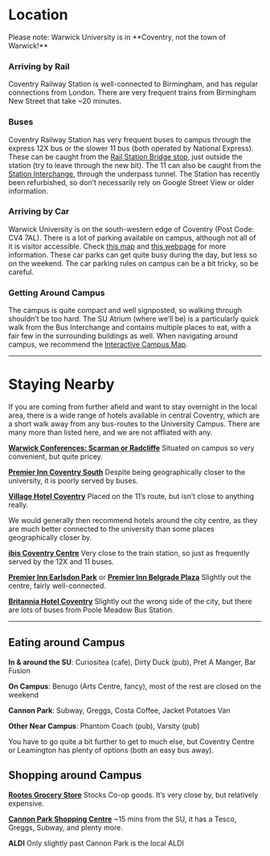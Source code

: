 
<h1 class="title is-size-2">Location</h1>

<div class="content" markdown="1">
Please note: Warwick University is in **Coventry, not the town of Warwick!**
</div>

<div class="whats-on-wrapper" markdown="1">

<div class="content" markdown="1">

### Arriving by Rail

Coventry Railway Station is well-connected to Birmingham, and has regular connections from London. There are very frequent trains from Birmingham New Street that take ~20 minutes. 

### Buses 
Coventry Railway Station has very frequent buses to campus through the express 12X bus or the slower 11 bus (both operated by National Express). These can be caught from the [Rail Station Bridge stop](https://goo.gl/maps/YAqPpQXVXqzpKPz76), just outside the station (try to leave through the new bit). The 11 can also be caught from the [Station Interchange](https://goo.gl/maps/Lu3GGVELEek24b7f8), through the underpass tunnel. The Station has recently been refurbished, so don’t necessarily rely on Google Street View or older information.

</div>

<div class="content" markdown="1">

### Arriving by Car

Warwick University is on the south-western edge of Coventry (Post Code: CV4 7AL). There is a lot of parking available on campus, although not all of it is visitor accessible. Check [this map](https://warwick.ac.uk/services/carparks/where/where_can_i_park_-Jan_2022v2.pdf) and [this webpage](https://warwick.ac.uk/services/carparks/general_parking) for more information. These car parks can get quite busy during the day, but less so on the weekend. The car parking rules on campus can be a bit tricky, so be careful.

### Getting Around Campus

The campus is quite compact and well signposted, so walking through shouldn’t be too hard. The SU Atrium (where we’ll be) is a particularly quick walk from the Bus Interchange and contains multiple places to eat, with a fair few in the surrounding buildings as well. When navigating around campus, we recommend the [Interactive Campus Map](https://campus.warwick.ac.uk/?cmsid=2080).
</div>

</div>

<hr>

<h1 class="title is-size-2">Staying Nearby</h1>
<div class="whats-on-wrapper" markdown="1">

<div class="content" markdown="1">

If you are coming from further afield and want to stay overnight in the local area, there is a wide range of hotels available in central Coventry, which are a short walk away from any bus-routes to the University Campus. There are many more than listed here, and we are not affliated with any.

**[Warwick Conferences: Scarman or Radcliffe](https://warwick.ac.uk/services/conferences/bed-and-breakfast/)** Situated on campus so very convenient, but quite pricey.

**[Premier Inn Coventry South](https://www.premierinn.com/gb/en/hotels/england/west-midlands/coventry/coventry-south-a45.html)** Despite being geographically closer to the university, it is poorly served by buses.

**[Village Hotel Coventry](https://www.village-hotels.co.uk/coventry)** Placed on the 11’s route, but isn’t close to anything really.

</div>

<div class="content" markdown="1">

We would generally then recommend hotels around the city centre, as they are much better connected to the university than some places geographically closer by.

**[ibis Coventry Centre](https://all.accor.com/hotel/2793/index.en.shtml)** Very close to the train station, so just as frequently served by the 12X and 11 buses.

**[Premier Inn Earlsdon Park](https://www.premierinn.com/gb/en/hotels/england/west-midlands/coventry/coventry-city-centre-earlsdon-park.html)** or **[Premier Inn Belgrade Plaza](https://www.premierinn.com/gb/en/hotels/england/west-midlands/coventry/coventry-city-centre-belgrade-plaza.html)** Slightly out the centre, fairly well-connected.

**[Britannia Hotel Coventry](https://www.britanniahotels.com/hotels/the-britannia-hotel-coventry)** Slightly out the wrong side of the city, but there are lots of buses from Poole Meadow Bus Station.

</div>

</div>

<hr>

<div class="whats-on-wrapper" markdown="1">

<div class="content" markdown="1">

## Eating around Campus

**In & around the SU**: Curiositea (cafe), Dirty Duck (pub), Pret A Manger, Bar Fusion

**On Campus**: Benugo (Arts Centre, fancy), most of the rest are closed on the weekend

**Cannon Park**: Subway, Greggs, Costa Coffee, Jacket Potatoes Van

**Other Near Campus**: Phantom Coach (pub), Varsity (pub)

You have to go quite a bit further to get to much else, but Coventry Centre or Leamington has plenty of options (both an easy bus away).

</div>

<div class="content" markdown="1">

## Shopping around Campus

[**Rootes Grocery Store**](https://warwick.ac.uk/services/retail/shops/rootes-grocery-store/) Stocks Co-op goods. It’s very close by, but relatively expensive. 

**[Cannon Park Shopping Centre](https://www.cannonparkshopping.co.uk/stores/)** ~15 mins from the SU, it has a Tesco, Greggs, Subway, and plenty more.

**ALDI** Only slightly past Cannon Park is the local ALDI

</div>

</div>